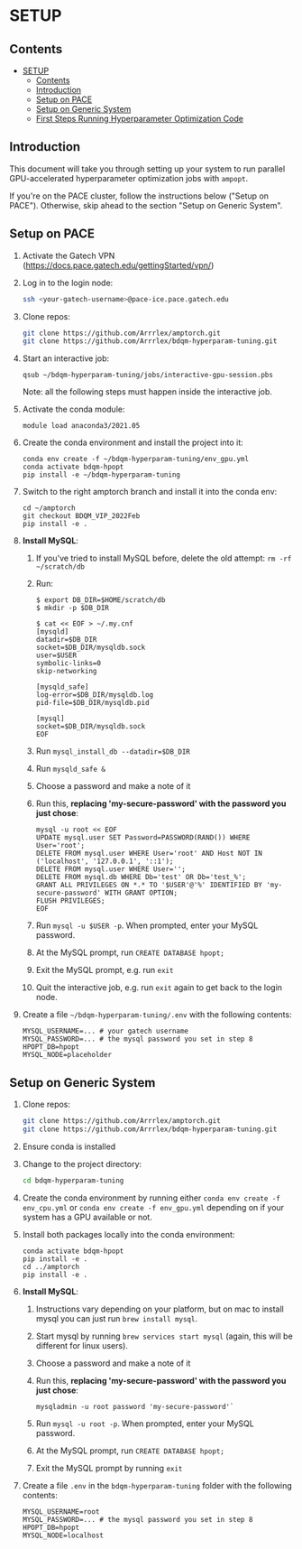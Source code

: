 # SETUP<a name="setup"></a>

## Contents<a name="contents"></a>

<!-- mdformat-toc start --slug=github --maxlevel=6 --minlevel=1 -->

- [SETUP](#setup)
  - [Contents](#contents)
  - [Introduction](#introduction)
  - [Setup on PACE](#setup-on-pace)
  - [Setup on Generic System](#setup-on-generic-system)
  - [First Steps Running Hyperparameter Optimization Code](#first-steps-running-hyperparameter-optimization-code)

<!-- mdformat-toc end -->

## Introduction<a name="introduction"></a>

This document will take you through setting up your system to run parallel
GPU-accelerated hyperparameter optimization jobs with `ampopt`.

If you're on the PACE cluster, follow the instructions below ("Setup on PACE").
Otherwise, skip ahead to the section "Setup on Generic System".

## Setup on PACE<a name="setup-on-pace"></a>

1. Activate the Gatech VPN (https://docs.pace.gatech.edu/gettingStarted/vpn/)

1. Log in to the login node:

   ```bash
   ssh <your-gatech-username>@pace-ice.pace.gatech.edu
   ```

1. Clone repos:

   ```bash
   git clone https://github.com/Arrrlex/amptorch.git
   git clone https://github.com/Arrrlex/bdqm-hyperparam-tuning.git
   ```

1. Start an interactive job:

   ```
   qsub ~/bdqm-hyperparam-tuning/jobs/interactive-gpu-session.pbs
   ```

   Note: all the following steps must happen inside the interactive job.

1. Activate the conda module:

   ```
   module load anaconda3/2021.05
   ```

1. Create the conda environment and install the project into it:

   ```
   conda env create -f ~/bdqm-hyperparam-tuning/env_gpu.yml
   conda activate bdqm-hpopt
   pip install -e ~/bdqm-hyperparam-tuning
   ```

1. Switch to the right amptorch branch and install it into the conda env:

   ```
   cd ~/amptorch
   git checkout BDQM_VIP_2022Feb
   pip install -e .
   ```

1. **Install MySQL**:

   1. If you've tried to install MySQL before, delete the old attempt: `rm -rf ~/scratch/db`

   1. Run:

      ```
      $ export DB_DIR=$HOME/scratch/db
      $ mkdir -p $DB_DIR

      $ cat << EOF > ~/.my.cnf
      [mysqld]
      datadir=$DB_DIR
      socket=$DB_DIR/mysqldb.sock
      user=$USER
      symbolic-links=0
      skip-networking

      [mysqld_safe]
      log-error=$DB_DIR/mysqldb.log
      pid-file=$DB_DIR/mysqldb.pid

      [mysql]
      socket=$DB_DIR/mysqldb.sock
      EOF
      ```

   1. Run `mysql_install_db --datadir=$DB_DIR`

   1. Run `mysqld_safe &`

   1. Choose a password and make a note of it

   1. Run this, **replacing 'my-secure-password' with the password you just
      chose**:

      ```
      mysql -u root << EOF
      UPDATE mysql.user SET Password=PASSWORD(RAND()) WHERE User='root';
      DELETE FROM mysql.user WHERE User='root' AND Host NOT IN ('localhost', '127.0.0.1', '::1');
      DELETE FROM mysql.user WHERE User='';
      DELETE FROM mysql.db WHERE Db='test' OR Db='test_%';
      GRANT ALL PRIVILEGES ON *.* TO '$USER'@'%' IDENTIFIED BY 'my-secure-password' WITH GRANT OPTION;
      FLUSH PRIVILEGES;
      EOF
      ```

   1. Run `mysql -u $USER -p`. When prompted, enter your MySQL password.

   1. At the MySQL prompt, run `CREATE DATABASE hpopt;`

   1. Exit the MySQL prompt, e.g. run `exit`

   1. Quit the interactive job, e.g. run `exit` again to get back to the login
      node.

1. Create a file `~/bdqm-hyperparam-tuning/.env` with the following contents:

   ```
   MYSQL_USERNAME=... # your gatech username
   MYSQL_PASSWORD=... # the mysql password you set in step 8
   HPOPT_DB=hpopt
   MYSQL_NODE=placeholder
   ```

## Setup on Generic System<a name="setup-on-generic-system"></a>

1. Clone repos:

   ```bash
   git clone https://github.com/Arrrlex/amptorch.git
   git clone https://github.com/Arrrlex/bdqm-hyperparam-tuning.git
   ```

1. Ensure conda is installed

1. Change to the project directory:

   ```bash
   cd bdqm-hyperparam-tuning
   ```

1. Create the conda environment by running either `conda env create -f env_cpu.yml`
   or `conda env create -f env_gpu.yml` depending on if your system has a GPU
   available or not.

1. Install both packages locally into the conda environment:

   ```
   conda activate bdqm-hpopt
   pip install -e .
   cd ../amptorch
   pip install -e .
   ```

1. **Install MySQL**:

   1. Instructions vary depending on your platform, but on mac to install mysql
      you can just run `brew install mysql`.

   1. Start mysql by running `brew services start mysql` (again, this will
      be different for linux users).

   1. Choose a password and make a note of it

   1. Run this, **replacing 'my-secure-password' with the password you just chose**:

      ```
      mysqladmin -u root password 'my-secure-password'`
      ```

   1. Run `mysql -u root -p`. When prompted, enter your MySQL password.

   1. At the MySQL prompt, run `CREATE DATABASE hpopt;`

   1. Exit the MySQL prompt by running `exit`

1. Create a file `.env` in the `bdqm-hyperparam-tuning` folder with the
   following contents:

   ```
   MYSQL_USERNAME=root
   MYSQL_PASSWORD=... # the mysql password you set in step 8
   HPOPT_DB=hpopt
   MYSQL_NODE=localhost
   ```